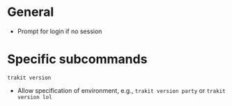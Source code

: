 # General

- Prompt for login if no session

# Specific subcommands

`trakit version`

- Allow specification of environment, e.g., `trakit version party` or `trakit version lol`